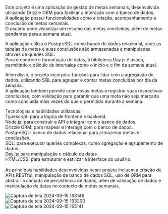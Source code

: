 
Este projeto é uma aplicação de gestão de metas semanais, desenvolvida utilizando Drizzle ORM para facilitar a interação com o banco de dados. <br> A aplicação possui funcionalidades como a criação, acompanhamento e conclusão de metas semanais. <br> O usuário pode visualizar um resumo das metas concluídas, além de metas pendentes para a semana atual. <br>

A aplicação utiliza o PostgreSQL como banco de dados relacional, onde as tabelas de metas e suas conclusões são armazenadas e manipuladas através de queries SQL. <br> Para o controle e formatação de datas, a biblioteca Day.js é usada, permitindo o cálculo de intervalos como o início e o fim da semana atual. <br>

Além disso, o projeto incorpora funções para lidar com a agregação de dados, utilizando SQL para agrupar e contar metas concluídas por dia da semana. <br> A aplicação também permite criar novas metas e registrar suas respectivas conclusões, com validação para garantir que uma meta não seja marcada como concluída mais vezes do que o permitido durante a semana. <br>

Tecnologias e habilidades utilizadas:  <br>
Typescript: para a lógica de frontend e backend. <br>
Node.js: para construir a API e integrar com o banco de dados. <br>
Drizzle ORM: para mapear e interagir com o banco de dados. <br>
PostgreSQL: banco de dados relacional para armazenar metas e conclusões. <br>
SQL: para executar queries complexas, como agregação e agrupamento de dados. <br>
Day.js: para manipulação e cálculo de datas. <br>
HTML/CSS: para estruturar e estilizar a interface do usuário. <br>
<br> As principais habilidades desenvolvidas neste projeto incluem a criação de APIs RESTful, manipulação de banco de dados SQL, uso de ORM para abstrair a camada de persistência de dados, além de validação de dados e manipulação de datas no contexto de metas semanais.


![Captura de tela 2024-09-15 163146](https://github.com/user-attachments/assets/e2001860-df2b-467f-8cf8-53c95a2b8ca1)
![Captura de tela 2024-09-15 163200](https://github.com/user-attachments/assets/fe32e9dd-cd46-4077-b041-ee5e0b11585c)
![Captura de tela 2024-09-15 165141](https://github.com/user-attachments/assets/e1c2a8a5-50ff-4800-906c-f30c801e808b)

